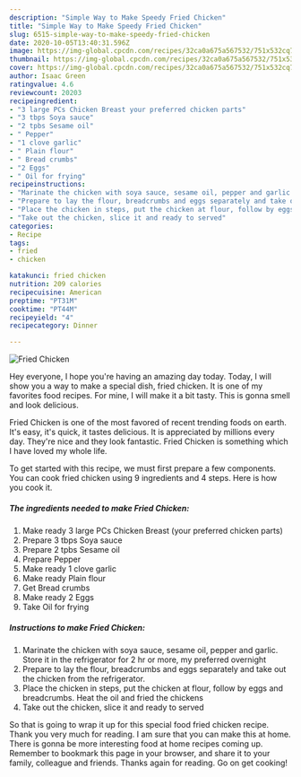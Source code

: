 ```yaml
---
description: "Simple Way to Make Speedy Fried Chicken"
title: "Simple Way to Make Speedy Fried Chicken"
slug: 6515-simple-way-to-make-speedy-fried-chicken
date: 2020-10-05T13:40:31.596Z
image: https://img-global.cpcdn.com/recipes/32ca0a675a567532/751x532cq70/fried-chicken-recipe-main-photo.jpg
thumbnail: https://img-global.cpcdn.com/recipes/32ca0a675a567532/751x532cq70/fried-chicken-recipe-main-photo.jpg
cover: https://img-global.cpcdn.com/recipes/32ca0a675a567532/751x532cq70/fried-chicken-recipe-main-photo.jpg
author: Isaac Green
ratingvalue: 4.6
reviewcount: 20203
recipeingredient:
- "3 large PCs Chicken Breast your preferred chicken parts"
- "3 tbps Soya sauce"
- "2 tpbs Sesame oil"
- " Pepper"
- "1 clove garlic"
- " Plain flour"
- " Bread crumbs"
- "2 Eggs"
- " Oil for frying"
recipeinstructions:
- "Marinate the chicken with soya sauce, sesame oil, pepper and garlic. Store it in the refrigerator for 2 hr or more, my preferred overnight"
- "Prepare to lay the flour, breadcrumbs and eggs separately and take out the chicken from the refrigerator."
- "Place the chicken in steps, put the chicken at flour, follow by eggs and breadcrumbs. Heat the oil and fried the chickens"
- "Take out the chicken, slice it and ready to served"
categories:
- Recipe
tags:
- fried
- chicken

katakunci: fried chicken 
nutrition: 209 calories
recipecuisine: American
preptime: "PT31M"
cooktime: "PT44M"
recipeyield: "4"
recipecategory: Dinner

---
```



![Fried Chicken](https://img-global.cpcdn.com/recipes/32ca0a675a567532/751x532cq70/fried-chicken-recipe-main-photo.jpg)

Hey everyone, I hope you're having an amazing day today. Today, I will show you a way to make a special dish, fried chicken. It is one of my favorites food recipes. For mine, I will make it a bit tasty. This is gonna smell and look delicious.



Fried Chicken is one of the most favored of recent trending foods on earth. It's easy, it's quick, it tastes delicious. It is appreciated by millions every day. They're nice and they look fantastic. Fried Chicken is something which I have loved my whole life.


To get started with this recipe, we must first prepare a few components. You can cook fried chicken using 9 ingredients and 4 steps. Here is how you cook it.

<!--inarticleads1-->

##### The ingredients needed to make Fried Chicken:

1. Make ready 3 large PCs Chicken Breast (your preferred chicken parts)
1. Prepare 3 tbps Soya sauce
1. Prepare 2 tpbs Sesame oil
1. Prepare  Pepper
1. Make ready 1 clove garlic
1. Make ready  Plain flour
1. Get  Bread crumbs
1. Make ready 2 Eggs
1. Take  Oil for frying




<!--inarticleads2-->

##### Instructions to make Fried Chicken:

1. Marinate the chicken with soya sauce, sesame oil, pepper and garlic. Store it in the refrigerator for 2 hr or more, my preferred overnight
1. Prepare to lay the flour, breadcrumbs and eggs separately and take out the chicken from the refrigerator.
1. Place the chicken in steps, put the chicken at flour, follow by eggs and breadcrumbs. Heat the oil and fried the chickens
1. Take out the chicken, slice it and ready to served




So that is going to wrap it up for this special food fried chicken recipe. Thank you very much for reading. I am sure that you can make this at home. There is gonna be more interesting food at home recipes coming up. Remember to bookmark this page in your browser, and share it to your family, colleague and friends. Thanks again for reading. Go on get cooking!
